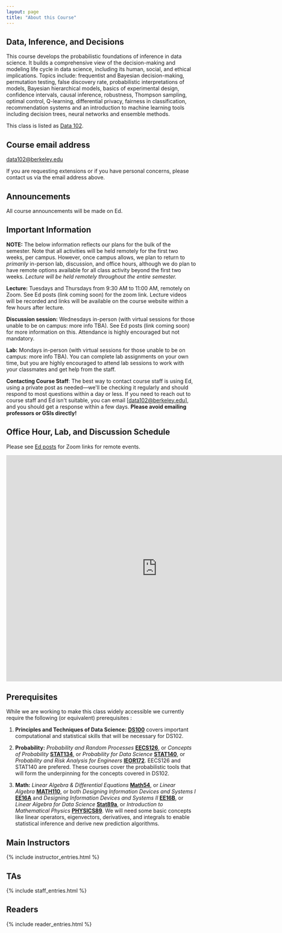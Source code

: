 ```yaml
---
layout: page
title: "About this Course"
---
```


<!-- # DS102: Data, Inference, and Decisions -->
## Data, Inference, and Decisions

This course develops the probabilistic foundations of inference in data science. It builds a comprehensive view of the decision-making and modeling life cycle in data science, including its human, social, and ethical implications. Topics include: frequentist and Bayesian decision-making, permutation testing, false discovery rate, probabilistic interpretations of models, Bayesian hierarchical models, basics of experimental design, confidence intervals, causal inference, robustness, Thompson sampling, optimal control, Q-learning, differential privacy, fairness in classification, recommendation systems and an introduction to machine learning tools including decision trees, neural networks and ensemble methods.

This class is listed as [Data 102](https://classes.berkeley.edu/content/2022-spring-data-c102-001-lec-001).

## Course email address

[data102@berkeley.edu](data102@berkeley.edu)

If you are requesting extensions or if you have personal concerns, please contact us via the email address above.  

## Announcements

All course announcements will be made on Ed.


## Important Information

**NOTE:** The below information reflects our plans for the bulk of the semester. Note that all activities will be held remotely for the first two weeks, per campus. However, once campus allows, we plan to return to *primarily* in-person lab, discussion, and office hours, although we do plan to have remote options available for all class activity beyond the first two weeks. *Lecture will be held remotely throughout the entire semester.*

**Lecture:** Tuesdays and Thursdays from 9:30 AM to 11:00 AM, remotely on Zoom. See Ed posts (link coming soon) for the zoom link. Lecture videos will be recorded and links will be available on the course website within a few hours after lecture.

**Discussion session:** Wednesdays in-person (with virtual sessions for those unable to be on campus: more info TBA). See Ed posts (link coming soon) for more information on this. Attendance is highly encouraged but not mandatory.

**Lab:** Mondays in-person (with virtual sessions for those unable to be on campus: more info TBA). You can complete lab assignments on your own time, but you are highly encouraged to attend lab sessions to work with your classmates and get help from the staff.

**Contacting Course Staff**: The best way to contact course staff is using Ed, using a private post as needed—we'll be checking it regularly and should respond to most questions within a day or less. If you need to reach out to course staff and Ed isn't suitable, you can email [data102@berkeley.edu], and you should get a response within a few days. **Please avoid emailing professors or GSIs directly!**


## Office Hour, Lab, and Discussion Schedule

Please see [Ed posts](TBA) for Zoom links for remote events.

<iframe src="https://calendar.google.com/calendar/embed?height=600&wkst=1&bgcolor=%23ffffff&ctz=America%2FLos_Angeles&title=Data%20102&mode=WEEK&src=Y19kaWZpMzY0dmF1aXJ0MnNiMWRvdTFqYWozb0Bncm91cC5jYWxlbmRhci5nb29nbGUuY29t&src=Y19vbjhpdnRzajhoNnFsaTQ5OHUxMDczOWxpZ0Bncm91cC5jYWxlbmRhci5nb29nbGUuY29t&src=Y19tc29wcmpjNmRzZWxlZGI4ZzBqNDd2azA0NEBncm91cC5jYWxlbmRhci5nb29nbGUuY29t&color=%23F09300&color=%23E4C441&color=%237CB342" style="border-width:0" width="800" height="600" frameborder="0" scrolling="no"></iframe>


## Prerequisites

While we are working to make this class widely accessible we currently require the following (or equivalent) prerequisites :

1. **Principles and Techniques of Data Science:** [**DS100**](http://ds100.org) covers important computational and statistical skills that will be necessary for DS102.

1. **Probability:** *Probability and Random Processes* [**EECS126**](https://inst.eecs.berkeley.edu/~ee126), or *Concepts of Probability* [**STAT134**](http://www.stat134.org/), or *Probability for Data Science* [**STAT140**](http://prob140.org/about/), or *Probability and Risk Analysis for Engineers* [**IEOR172**](https://tbp.berkeley.edu/syllabi/484/download/). EECS126 and STAT140 are prefered. These courses cover the probabilistic tools that will form the underpinning for the concepts covered in DS102.

1. **Math:** *Linear Algebra & Differential Equations* [**Math54**](https://math.berkeley.edu/~nikhil/courses/54.f18/), or *Linear Algebra* [**MATH110**](https://math.berkeley.edu/~mcivor/math110su13/), or both *Designing Information Devices and Systems I* [**EE16A**](http://inst.eecs.berkeley.edu/~ee16a/sp19/) and *Designing Information Devices and Systems II* [**EE16B**](https://inst.eecs.berkeley.edu/~ee16b/), or *Linear Algebra for Data Science* [**Stat89a**](https://www.stat.berkeley.edu/~mmahoney/s18-lads/), or *Introduction to Mathematical Physics* [**PHYSICS89**](https://imgur.com/a/TKzcK1Z). We will need some basic concepts like linear operators, eigenvectors, derivatives, and integrals to enable statistical inference and derive new prediction algorithms.


## Main Instructors

{% include instructor_entries.html %}

## TAs

{% include staff_entries.html %}

## Readers

{% include reader_entries.html %}
